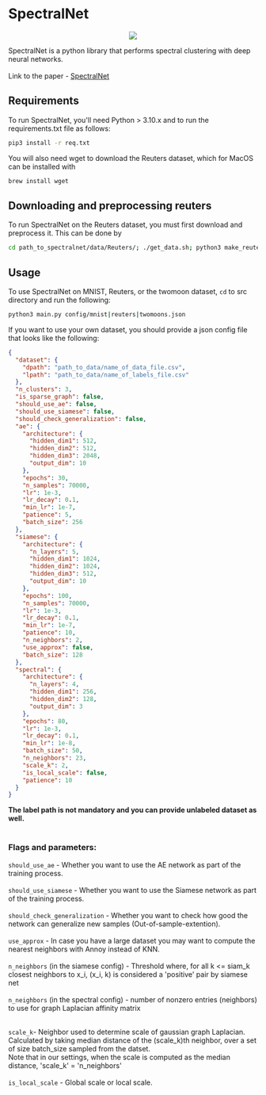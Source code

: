 # SpectralNet

<p align="center">
    <img src="https://github.com/AmitaiYacobi/SpectralNet01/blob/main/figures/twomoons.png"
</p>

SpectralNet is a python library that performs spectral clustering with deep neural networks.<br><br>
Link to the paper - [SpectralNet](https://openreview.net/pdf?id=HJ_aoCyRZ)

## Requirements

To run SpectralNet, you'll need Python > 3.10.x and to run the requirements.txt file as follows: <br>

```bash
pip3 install -r req.txt
```

You will also need wget to download the Reuters dataset, which for MacOS can be installed with

```bash
brew install wget
```

## Downloading and preprocessing reuters

To run SpectralNet on the Reuters dataset, you must first download and preprocess it. This can be done by

```bash
cd path_to_spectralnet/data/Reuters/; ./get_data.sh; python3 make_reuters.py
```

## Usage

To use SpectralNet on MNIST, Reuters, or the twomoon dataset, `cd` to src directory and run the following:

```bash
python3 main.py config/mnist|reuters|twomoons.json
```

If you want to use your own dataset, you should provide a json config file that looks like the following:

```json
{
  "dataset": {
    "dpath": "path_to_data/name_of_data_file.csv",
    "lpath": "path_to_data/name_of_labels_file.csv"
  },
  "n_clusters": 3,
  "is_sparse_graph": false,
  "should_use_ae": false,
  "should_use_siamese": false,
  "should_check_generalization": false,
  "ae": {
    "architecture": {
      "hidden_dim1": 512,
      "hidden_dim2": 512,
      "hidden_dim3": 2048,
      "output_dim": 10
    },
    "epochs": 30,
    "n_samples": 70000,
    "lr": 1e-3,
    "lr_decay": 0.1,
    "min_lr": 1e-7,
    "patience": 5,
    "batch_size": 256
  },
  "siamese": {
    "architecture": {
      "n_layers": 5,
      "hidden_dim1": 1024,
      "hidden_dim2": 1024,
      "hidden_dim3": 512,
      "output_dim": 10
    },
    "epochs": 100,
    "n_samples": 70000,
    "lr": 1e-3,
    "lr_decay": 0.1,
    "min_lr": 1e-7,
    "patience": 10,
    "n_neighbors": 2,
    "use_approx": false,
    "batch_size": 128
  },
  "spectral": {
    "architecture": {
      "n_layers": 4,
      "hidden_dim1": 256,
      "hidden_dim2": 128,
      "output_dim": 3
    },
    "epochs": 80,
    "lr": 1e-3,
    "lr_decay": 0.1,
    "min_lr": 1e-8,
    "batch_size": 50,
    "n_neighbors": 23,
    "scale_k": 2,
    "is_local_scale": false,
    "patience": 10
  }
}
```

**The label path is not mandatory and you can provide unlabeled dataset as well.** <br><br>

### Flags and parameters:<br>

`should_use_ae` - Whether you want to use the AE network as part of the training process.<br><br>
`should_use_siamese` - Whether you want to use the Siamese network as part of the training process. <br><br>
`should_check_generalization` - Whether you want to check how good the network can generalize new samples (Out-of-sample-extention). <br><br>
`use_approx` - In case you have a large dataset you may want to compute the nearest neighbors with Annoy instead of KNN. <br><br>
`n_neighbors` (in the siamese config) - Threshold where, for all k <= siam_k closest neighbors to x_i, (x_i, k) is considered a 'positive' pair by siamese net<br><br>
`n_neighbors` (in the spectral config) - number of nonzero entries (neighbors) to use for graph Laplacian affinity matrix<br><br>

`scale_k`- Neighbor used to determine scale of gaussian graph Laplacian. Calculated by taking median distance of the (scale_k)th neighbor, over a set of size batch_size sampled from the datset. <br>
Note that in our settings, when the scale is computed as the median distance, 'scale_k' = 'n_neighbors' <br><br>
`is_local_scale` - Global scale or local scale. <br><br>
